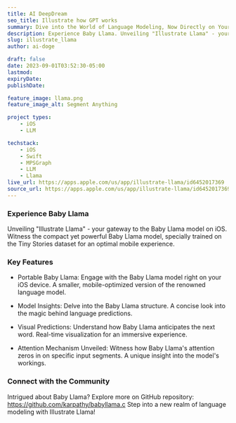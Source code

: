 ```yaml
---
title: AI DeepDream
seo_title: Illustrate how GPT works
summary: Dive into the World of Language Modeling, Now Directly on Your Mobile Device!
description: Experience Baby Llama. Unveiling "Illustrate Llama" - your gateway to the Baby Llama model on iOS. Witness the compact yet powerful Baby Llama model, specially trained on the Tiny Stories dataset for an optimal mobile experience.
slug: illustrate_llama
author: ai-doge

draft: false
date: 2023-09-01T03:52:30-05:00
lastmod: 
expiryDate: 
publishDate: 

feature_image: llama.png
feature_image_alt: Segment Anything

project types: 
    - iOS
    - LLM

techstack:
    - iOS
    - Swift
    - MPSGraph
    - LLM
    - Llama
live_url: https://apps.apple.com/us/app/illustrate-llama/id6452017369
source_url: https://apps.apple.com/us/app/illustrate-llama/id6452017369
---
```


### Experience Baby Llama

Unveiling "Illustrate Llama" - your gateway to the Baby Llama model on iOS. Witness the compact yet powerful Baby Llama model, specially trained on the Tiny Stories dataset for an optimal mobile experience.

### Key Features

- Portable Baby Llama: Engage with the Baby Llama model right on your iOS device. A smaller, mobile-optimized version of the renowned language model.

- Model Insights: Delve into the Baby Llama structure. A concise look into the magic behind language predictions.

- Visual Predictions: Understand how Baby Llama anticipates the next word. Real-time visualization for an immersive experience.

- Attention Mechanism Unveiled: Witness how Baby Llama's attention zeros in on specific input segments. A unique insight into the model's workings.

### Connect with the Community

Intrigued about Baby Llama? Explore more on GitHub repository: https://github.com/karpathy/babyllama.c
Step into a new realm of language modeling with Illustrate Llama!